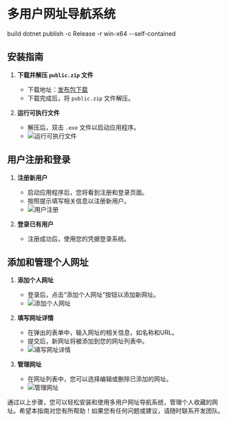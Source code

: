 # 多用户网址导航系统

build
dotnet publish -c Release -r win-x64 --self-contained

## 安装指南

1. **下载并解压 `public.zip` 文件**
   - 下载地址：[发布包下载](https://github.com/houyushan/AIGCWEB_windows/blob/master/publish.zip)
   - 下载完成后，将 `public.zip` 文件解压。

2. **运行可执行文件**
   - 解压后，双击 `.exe` 文件以启动应用程序。
   - ![运行可执行文件](https://github.com/user-attachments/assets/6f5e44f2-85a7-4797-a0cf-f53b3e6f9708)

## 用户注册和登录

1. **注册新用户**
   - 启动应用程序后，您将看到注册和登录页面。
   - 按照提示填写相关信息以注册新用户。
   - ![用户注册](https://github.com/user-attachments/assets/26c18f52-1a5b-4a3d-b390-ca76fffa6e12)

2. **登录已有用户**
   - 注册成功后，使用您的凭据登录系统。

## 添加和管理个人网址

1. **添加个人网址**
   - 登录后，点击“添加个人网址”按钮以添加新网址。
   - ![添加个人网址](https://github.com/user-attachments/assets/37b546fa-0fa0-4ce5-862e-75c22dd02142)

2. **填写网址详情**
   - 在弹出的表单中，输入网址的相关信息，如名称和URL。
   - 提交后，新网址将被添加到您的网址列表中。
   - ![填写网址详情](https://github.com/user-attachments/assets/f2b553f7-ad26-4b96-b88c-17eb1c36b24e)

3. **管理网址**
   - 在网址列表中，您可以选择编辑或删除已添加的网址。
   - ![管理网址](https://github.com/user-attachments/assets/f389b245-1eb4-48fa-bec8-03a997f2a9bd)

通过以上步骤，您可以轻松安装和使用多用户网址导航系统，管理个人收藏的网址。希望本指南对您有所帮助！如果您有任何问题或建议，请随时联系开发团队。
